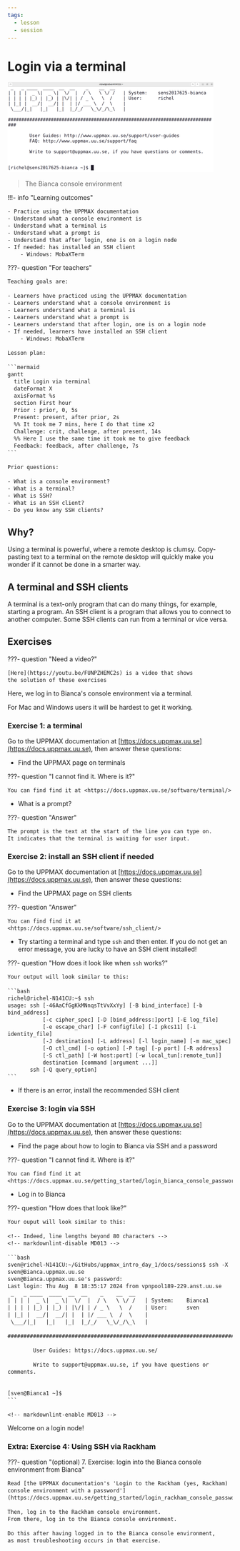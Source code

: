 ```yaml
---
tags:
  - lesson
  - session
---
```


# Login via a terminal

![The Bianca console environment](./img/bianca_console_461_x_202.png)

> The Bianca console environment

!!!- info "Learning outcomes"

    - Practice using the UPPMAX documentation
    - Understand what a console environment is
    - Understand what a terminal is
    - Understand what a prompt is
    - Understand that after login, one is on a login node
    - If needed: has installed an SSH client
        - Windows: MobaXTerm

???- question "For teachers"

    Teaching goals are:

    - Learners have practiced using the UPPMAX documentation
    - Learners understand what a console environment is
    - Learners understand what a terminal is
    - Learners understand what a prompt is
    - Learners understand that after login, one is on a login node
    - If needed, learners have installed an SSH client
        - Windows: MobaXTerm

    Lesson plan:

    ```mermaid
    gantt
      title Login via terminal
      dateFormat X
      axisFormat %s
      section First hour
      Prior : prior, 0, 5s
      Present: present, after prior, 2s
      %% It took me 7 mins, here I do that time x2
      Challenge: crit, challenge, after present, 14s
      %% Here I use the same time it took me to give feedback
      Feedback: feedback, after challenge, 7s
    ```

    Prior questions:

    - What is a console environment?
    - What is a terminal?
    - What is SSH?
    - What is an SSH client?
    - Do you know any SSH clients?

## Why?

Using a terminal is powerful, where a remote desktop is clumsy.
Copy-pasting text to a terminal on the remote desktop
will quickly make you wonder if it cannot be done in a smarter way.

## A terminal and SSH clients

A terminal is a text-only program that can do many things, for example,
starting a program.
An SSH client is a program that allows you to connect to another computer.
Some SSH clients can run from a terminal or vice versa.

## Exercises

???- question "Need a video?"

    [Here](https://youtu.be/FUNPZHEMC2s) is a video that shows
    the solution of these exercises

Here, we log in to Bianca's console environment via a terminal.

For Mac and Windows users it will be hardest to get it working.

### Exercise 1: a terminal

Go to the UPPMAX documentation at
[https://docs.uppmax.uu.se](https://docs.uppmax.uu.se),
then answer these questions:

- Find the UPPMAX page on terminals

???- question "I cannot find it. Where is it?"

    You can find find it at <https://docs.uppmax.uu.se/software/terminal/>

- What is a prompt?

???- question "Answer"

    The prompt is the text at the start of the line you can type on.
    It indicates that the terminal is waiting for user input.

### Exercise 2: install an SSH client if needed

Go to the UPPMAX documentation at
[https://docs.uppmax.uu.se](https://docs.uppmax.uu.se),
then answer these questions:

- Find the UPPMAX page on SSH clients

???- question "Answer"

    You can find find it at <https://docs.uppmax.uu.se/software/ssh_client/>

- Try starting a terminal and type `ssh` and then enter.
  If you do not get an error message, you are lucky to have an SSH client
  installed!

???- question "How does it look like when `ssh` works?"

    Your output will look similar to this:

    ```bash
    richel@richel-N141CU:~$ ssh
    usage: ssh [-46AaCfGgKkMNnqsTtVvXxYy] [-B bind_interface] [-b bind_address]
               [-c cipher_spec] [-D [bind_address:]port] [-E log_file]
               [-e escape_char] [-F configfile] [-I pkcs11] [-i identity_file]
               [-J destination] [-L address] [-l login_name] [-m mac_spec]
               [-O ctl_cmd] [-o option] [-P tag] [-p port] [-R address]
               [-S ctl_path] [-W host:port] [-w local_tun[:remote_tun]]
               destination [command [argument ...]]
           ssh [-Q query_option]
    ```

- If there is an error, install the recommended SSH client

### Exercise 3: login via SSH

Go to the UPPMAX documentation at
[https://docs.uppmax.uu.se](https://docs.uppmax.uu.se),
then answer these questions:

- Find the page about how to login to Bianca via SSH and a password

???- question "I cannot find it. Where is it?"

    You can find find it at
    <https://docs.uppmax.uu.se/getting_started/login_bianca_console_password/>

- Log in to Bianca

???- question "How does that look like?"

    Your ouput will look similar to this:

    <!-- Indeed, line lengths beyond 80 characters -->
    <!-- markdownlint-disable MD013 -->

    ```bash
    sven@richel-N141CU:~/GitHubs/uppmax_intro_day_1/docs/sessions$ ssh -X sven@Bianca.uppmax.uu.se
    sven@Bianca.uppmax.uu.se's password:
    Last login: Thu Aug  8 18:35:17 2024 from vpnpool189-229.anst.uu.se
     _   _ ____  ____  __  __    _    __  __
    | | | |  _ \|  _ \|  \/  |  / \   \ \/ /   | System:    Bianca1
    | | | | |_) | |_) | |\/| | / _ \   \  /    | User:      sven
    | |_| |  __/|  __/| |  | |/ ___ \  /  \    |
     \___/|_|   |_|   |_|  |_/_/   \_\/_/\_\   |

    ###############################################################################

            User Guides: https://docs.uppmax.uu.se/

            Write to support@uppmax.uu.se, if you have questions or comments.


    [sven@Bianca1 ~]$
    ```

    <!-- markdownlint-enable MD013 -->


Welcome on a login node!

### Extra: Exercise 4: Using SSH via Rackham

???- question "(optional) 7. Exercise: login into the Bianca console environment from Bianca"

    Read [the UPPMAX documentation's 'Login to the Rackham (yes, Rackham) console environment with a password'](https://docs.uppmax.uu.se/getting_started/login_rackham_console_password/).

    Then, log in to the Rackham console environment.
    From there, log in to the Bianca console environment.

    Do this after having logged in to the Bianca console environment,
    as most troubleshooting occurs in that exercise.
